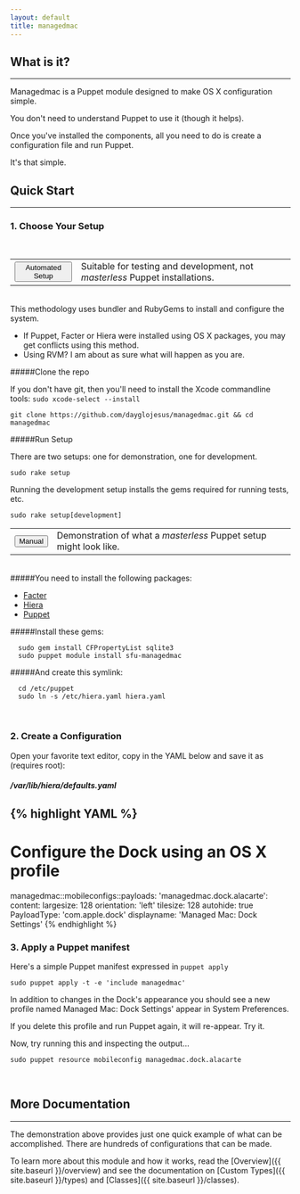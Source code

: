 ```yaml
---
layout: default
title: managedmac
---
```

## What is it?
---
Managedmac is a Puppet module designed to make OS X configuration simple.

You don't need to understand Puppet to use it (though it helps).

Once you've installed the components, all you need to do is create a configuration file and run Puppet.

It's that simple.

<a id="quickstart"></a>
## Quick Start
---
### 1. Choose Your Setup
<br>
<div>
  <table>
    <tr>
      <td>
        <button type="button" class="btn btn-success btn-custom" data-toggle="collapse" data-target="#super-quick">
          Automated Setup
        </button>
      </td>
      <td>
        <div class="setup-btn-info">
          Suitable for testing and development, not <em>masterless</em> Puppet installations.
        </div>
      </td>
    </tr>
  </table>
</div>

<br>
<div id="super-quick" class="collapse setup-detail">
  <div class="alert  alert-danger" role="alert">
    <span class="glyphicon glyphicon-exclamation-sign" aria-hidden="true"></span>
  This methodology uses bundler and RubyGems to install and configure the system.

  * If Puppet, Facter or Hiera were installed using OS X packages, you may get conflicts using this method.
  * Using RVM? I am about as sure what will happen as you are.
</div>

#####Clone the repo

If you don't have git, then you'll need to install the Xcode commandline tools: `sudo xcode-select --install`

    git clone https://github.com/dayglojesus/managedmac.git && cd managedmac

#####Run Setup

There are two setups: one for demonstration, one for development.

    sudo rake setup

Running the development setup installs the gems required for running tests, etc.

    sudo rake setup[development]

</div>

<table>
  <tr>
    <td>
      <button type="button" class="btn btn-info btn-custom" data-toggle="collapse" data-target="#manual-install">
        Manual
      </button>
    </td>
    <td>
      <div class="setup-btn-info">
        Demonstration of what a <em>masterless</em> Puppet setup might look like.
      </div>
    </td>
  </tr>
</table>

<br>
<div id="manual-install" class="collapse setup-detail">
#####You need to install the following packages:

  * [Facter](https://downloads.puppetlabs.com/mac/)
  * [Hiera](https://downloads.puppetlabs.com/mac/)
  * [Puppet](https://downloads.puppetlabs.com/mac/)

#####Install these gems:

      sudo gem install CFPropertyList sqlite3
      sudo puppet module install sfu-managedmac

#####And create this symlink:

      cd /etc/puppet
      sudo ln -s /etc/hiera.yaml hiera.yaml
</div>
<br>

### 2. Create a Configuration

Open your favorite text editor, copy in the YAML below and save it as (requires root):

##### /var/lib/hiera/defaults.yaml

{% highlight YAML %}
---
# Configure the Dock using an OS X profile
managedmac::mobileconfigs::payloads:
  'managedmac.dock.alacarte':
    content:
      largesize: 128
      orientation: 'left'
      tilesize: 128
      autohide: true
      PayloadType: 'com.apple.dock'
    displayname: 'Managed Mac: Dock Settings'
{% endhighlight %}
<br>

### 3. Apply a Puppet manifest

Here's a simple Puppet manifest expressed in `puppet apply`

    sudo puppet apply -t -e 'include managedmac'

In addition to changes in the Dock's appearance you should see a new profile named Managed Mac: Dock Settings' appear in System Preferences.

If you delete this profile and run Puppet again, it will re-appear. Try it.

Now, try running this and inspecting the output...

    sudo puppet resource mobileconfig managedmac.dock.alacarte

<br>

## More Documentation
---
The demonstration above provides just one quick example of what can be accomplished. There are hundreds of configurations that can be made.

To learn more about this module and how it works, read the [Overview]({{ site.baseurl }}/overview) and see the documentation on [Custom Types]({{ site.baseurl }}/types) and [Classes]({{ site.baseurl }}/classes).

